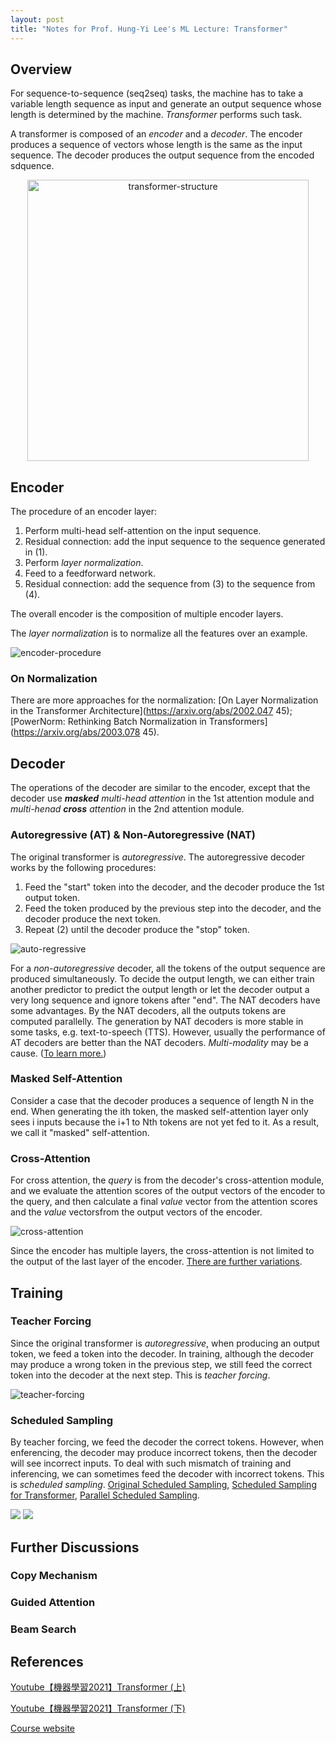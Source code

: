 ```yaml
---
layout: post
title: "Notes for Prof. Hung-Yi Lee's ML Lecture: Transformer"
---
```


## Overview

For sequence-to-sequence (seq2seq) tasks, the machine has to take a variable length sequence as input and generate an output sequence whose length is determined by the machine. *Transformer* performs such task.

A transformer is composed of an *encoder* and a *decoder*. The encoder produces a sequence of vectors whose  length is the same as the input sequence. The decoder produces the output sequence from the encoded sdquence.

<p align="center">
    <img src="https://baliuzeger.github.io/sjl/assets/images/HYL_ML_transformer/transformer-structure.png" alt="transformer-structure" style="width:450px;"/>
</p>

## Encoder

The procedure of an encoder layer:
1. Perform multi-head self-attention on the input sequence.
2. Residual connection: add the input sequence to the sequence generated in (1).
3. Perform *layer normalization*.
4. Feed to a feedforward network.
5. Residual connection: add the sequence from (3) to the sequence from (4).

The overall encoder is the composition of multiple encoder layers.

The *layer normalization* is to normalize all the features over an example.

![encoder-procedure](https://baliuzeger.github.io/sjl/assets/images/HYL_ML_transformer/encoder-procedure.png)

### On Normalization

There are more approaches for the normalization: [On Layer Normalization in the Transformer Architecture](https://arxiv.org/abs/2002.047 45); [PowerNorm: Rethinking Batch Normalization in Transformers](https://arxiv.org/abs/2003.078 45).

## Decoder

The operations of the decoder are similar to the encoder, except that the decoder use ***masked*** *multi-head attention* in the 1st attention module and *multi-henad* ***cross*** *attention* in the 2nd attention module.

### Autoregressive (AT) & Non-Autoregressive (NAT)

The original transformer is *autoregressive*. The autoregressive decoder works by the following procedures:

1. Feed the "start" token into the decoder, and the decoder produce the 1st output token.
2. Feed the token produced by the previous step into the decoder, and the decoder produce the next token.
3. Repeat (2) until the decoder produce the "stop" token.

![auto-regressive](https://baliuzeger.github.io/sjl/assets/images/HYL_ML_transformer/auto-regressive.png)

For a *non-autoregressive* decoder, all the tokens of the output sequence are produced simultaneously. To decide the output length, we can either train another predictor to predict the output length or let the decoder output a very long sequence and ignore tokens after "end". The NAT decoders have some advantages. By the NAT decoders, all the outputs tokens are computed parallelly. The generation by NAT decoders is more stable in some tasks, e.g. text-to-speech (TTS). However, usually the performance of AT decoders are better than the NAT decoders. *Multi-modality* may be a cause. ([To learn more.](https://youtu.be/jvyKmU4OM3c))

### Masked Self-Attention

Consider a case that the decoder produces a sequence of length N in the end. When generating the ith token, the masked self-attention layer only sees i inputs because the i+1 to Nth tokens are not yet fed to it. As a result, we call it "masked" self-attention.

### Cross-Attention

For cross attention, the *query* is from the decoder's cross-attention module, and we evaluate the attention scores of the output vectors of the encoder to the query, and then calculate a final *value* vector from the attention scores and the *value* vectorsfrom the output vectors of the encoder.

![cross-attention](https://baliuzeger.github.io/sjl/assets/images/HYL_ML_transformer/cross-attention.png)

Since the encoder has multiple layers, the cross-attention is not limited to the output of the last layer of the encoder. [There are further variations](https://arxiv.org/abs/2005.08081).

## Training

### Teacher Forcing

Since the original transformer is *autoregressive*, when producing an output token, we feed a token into the decoder. In training, although the decoder may produce a wrong token in the previous step, we still feed the correct token into the decoder at the next step. This is *teacher forcing*.

![teacher-forcing](https://baliuzeger.github.io/sjl/assets/images/HYL_ML_transformer/teacher-forcing.png)

### Scheduled Sampling

By teacher forcing, we feed the decoder the correct tokens. However, when enferencing, the decoder may produce incorrect tokens, then the decoder will see incorrect inputs. To deal with such mismatch of training and inferencing, we can sometimes feed the decoder with incorrect tokens. This is *scheduled sampling*. [Original Scheduled Sampling](https://arxiv.org/abs/1506.03099), [Scheduled Sampling for Transformer](https://arxiv.org/abs/1906.07651), [Parallel Scheduled Sampling](https://arxiv.org/abs/1906.04331).

![](https://baliuzeger.github.io/sjl/assets/images/HYL_ML_transformer/.png)
![](https://baliuzeger.github.io/sjl/assets/images/HYL_ML_transformer/.png)

## Further Discussions

### Copy Mechanism

### Guided Attention

### Beam Search


## References

[Youtube【機器學習2021】Transformer (上)](https://youtu.be/n9TlOhRjYoc)

[Youtube【機器學習2021】Transformer (下)](https://youtu.be/N6aRv06iv2g)

[Course website](http://speech.ee.ntu.edu.tw/~tlkagk/courses_ML17_2.html)
